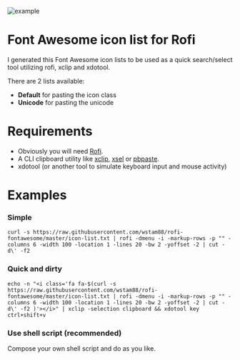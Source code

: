 ![example](https://raw.githubusercontent.com/wstam88/rofi-fontawesome/master/example.gif)

# Font Awesome icon list for Rofi

I generated this Font Awesome icon lists to be used as a quick search/select tool utilizing rofi, xclip and xdotool.

There are 2 lists available:
 * **Default** for pasting the icon class
 * **Unicode** for pasting the unicode

# Requirements
 * Obviously you will need [Rofi](https://github.com/DaveDavenport/rofi).
 * A CLI clipboard utility like [xclip](https://github.com/astrand/xclip), [xsel](https://linux.die.net/man/1/xsel) or [pbpaste](https://developer.apple.com/legacy/library/documentation/Darwin/Reference/ManPages/man1/pbpaste.1.html).
 * xdotool (or another tool to  simulate keyboard input and mouse activity)

# Examples
### Simple
```
curl -s https://raw.githubusercontent.com/wstam88/rofi-fontawesome/master/icon-list.txt | rofi -dmenu -i -markup-rows -p "" -columns 6 -width 100 -location 1 -lines 20 -bw 2 -yoffset -2 | cut -d\' -f2
```

### Quick and dirty
```
echo -n "<i class='fa fa-$(curl -s https://raw.githubusercontent.com/wstam88/rofi-fontawesome/master/icon-list.txt | rofi -dmenu -i -markup-rows -p "" -columns 6 -width 100 -location 1 -lines 20 -bw 2 -yoffset -2 | cut -d\' -f2 )'></i>" | xclip -selection clipboard && xdotool key ctrl+shift+v
```

### Use shell script (recommended)
Compose your own shell script and do as you like.